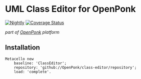 # UML Class Editor for OpenPonk
[![Nightly](https://github.com/OpenPonk/class-editor/actions/workflows/nightly.yml/badge.svg)](https://github.com/OpenPonk/class-editor/actions/workflows/nightly.yml) [![Coverage Status](https://coveralls.io/repos/github/OpenPonk/class-editor/badge.svg?branch=master)](https://coveralls.io/github/OpenPonk/class-editor?branch=master)

*part of [OpenPonk](https://github.com/OpenPonk/openponk) platform*

## Installation
 
```smalltalk
Metacello new
	baseline: 'ClassEditor';
	repository: 'github://OpenPonk/class-editor/repository';
	load: 'complete'.
```

